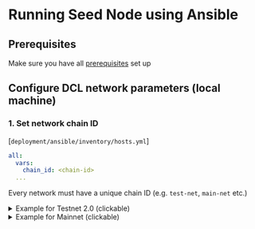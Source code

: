 # Running Seed Node using Ansible
<!-- markdownlint-disable MD033 -->

## Prerequisites

Make sure you have all [prerequisites](./prerequisites.md) set up

## Configure DCL network parameters (local machine)

### 1. Set network chain ID

[`deployment/ansible/inventory/hosts.yml`]

```yaml
all:
  vars:
    chain_id: <chain-id>
  ...
```

Every network must have a unique chain ID (e.g. `test-net`, `main-net` etc.)

<details>
<summary>Example for Testnet 2.0 (clickable) </summary>

```yaml
all:
  vars:
    chain_id: testnet-2.0
  ...
```

</details>

<details>
<summary>Example for Mainnet (clickable) </summary>

```yaml
all:
  vars:
    chain_id: main-net
  ...
```

### 2. Put `genesis.json` file under specific directory

- Get or download `genesis.json` file of a network your node will be joining and put it under the following path:

  ```text
  deployment/persistent_chains/<chain-id>/genesis.json
  ```

  where `<chain-id>` is the chain ID of a network spefied in the previous step.

  <details>
  <summary>Example for Testnet 2.0 (clickable) </summary>

  For `testnet-2.0` the genesis file is already in place. So you don't need to do anything!

  ```text
  deployment/persistent_chains/testnet-2.0/genesis.json
  ```

  </details>

  <details>
  <summary>Example for Mainnet (clickable) </summary>

  For `main-net` the genesis file is already in place. So you don't need to do anything!

  ```text
  deployment/persistent_chains/main-net/genesis.json
  ```

  </details>

## Configure node type specific parameters (local machine)

### 1. Specify target instance address in the inventory file

[`deployment/ansible/inventory/hosts.yml`]

```yaml
all:
    ...
    children:
      ...
      seeds:
        hosts:
        <seed node IP address or hostname>
      ...
```

### 2. Set persistent peers string in seed configuration

[`deployment/ansible/roles/configure/vars/seed.yml`]

```yaml
config:
  p2p:
    persistent_peers: "<node1-ID>@<node1-IP>:26656,..."
...
```

- For `testnet-2.0` or `main-net` get the latest `persistent_peers` string from the CSA slack channel

### 3. (Optional) If you are joining a long-running network, enable `statesync` or use one of the options in [running-node-in-existing-network.md](../advanced/running-node-in-existing-network.md)

[`deployment/ansible/roles/configure/vars/seed.yml`]

```yaml
config:
...
  statesync:
    enable: true
    rpc_servers: "http(s):<node1-IP>:26657, ..."
    trust_height: <trust-height>
    trust_hash: "<trust-hash>"
...
```

<details>
<summary>Example for Testnet 2.0 (clickable) </summary>

```yaml
config:
  statesync:
    enable: true
    rpc_servers: "https://on.test-net.dcl.csa-iot.org:26657,https://on.test-net.dcl.csa-iot.org:26657"
```

</details>

<details>
<summary>Example for Mainnet (clickable) </summary>

```yaml
config:
  statesync:
    enable: true
    rpc_servers: "https://on.dcl.csa-iot.org:26657,https://on.dcl.csa-iot.org:26657"
```

</details>

> **_NOTE:_**  You should provide at least 2 addresses for `rpc_servers`. It can be 2 identical addresses

You can use the following command to obtain `<trust-height>` and `<trust-hash>` of your network

```bash
curl -s http(s)://<host>:<port>/commit | jq "{height: .result.signed_header.header.height, hash: .result.signed_header.commit.block_id.hash}"
```

<details>
<summary>Example for Testnet 2.0 (clickable) </summary>

```bash
curl -s https://on.test-net.dcl.csa-iot.org:26657/commit | jq "{height: .result.signed_header.header.height, hash: .result.signed_header.commit.block_id.hash}"
```

</details>

<details>
<summary>Example for Mainnet (clickable) </summary>

```bash
curl -s https://on.dcl.csa-iot.org:26657/commit | jq "{height: .result.signed_header.header.height, hash: .result.signed_header.commit.block_id.hash}"
```

</details>

- `<host>` - RPC endpoint host of the network being joined
- `<port>` - RPC endpoint port of the network being joined

> **_NOTE:_** State sync is not attempted if the node has any local state (LastBlockHeight > 0)

## Run ansible (local machine)

### 1. Verify that all the configuration parameters from the previous section are correct

### 2. Run ansible

```bash
ansible-playbook -i ./deployment/ansible/inventory  -u <target-host-ssh-user> ./deployment/ansible/deploy.yml
```

- `<target-host-ssh-username>` - target host ssh user
- Ansible provisioning can take several minutes depending on number of nodes being provisioned

## Deployment Verification (target machine)

### 1. Switch to cosmovisor user

```bash
sudo su -s /bin/bash cosmovisor
```

### 2. Query status

```bash
dcld status
```
